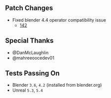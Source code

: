 ## Patch Changes
* Fixed blender 4.4 operator compatibility issue
  * [142](https://github.com/poly-hammer/BlenderTools/pull/142)

## Special Thanks
* @DanMcLaughlin
* @mahreeoocedev01

## Tests Passing On
* Blender `3.6`, `4.2` (installed from blender.org)
* Unreal `5.3`, `5.4`
